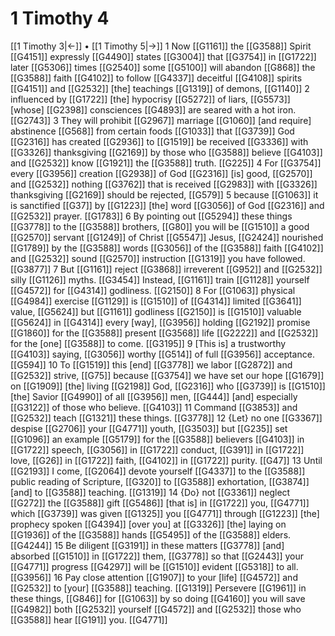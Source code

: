 # 1 Timothy 4
[[1 Timothy 3|←]] • [[1 Timothy 5|→]]
1 Now [[G1161]] the [[G3588]] Spirit [[G4151]] expressly [[G4490]] states [[G3004]] that [[G3754]] in [[G1722]] later [[G5306]] times [[G2540]] some [[G5100]] will abandon [[G868]] the [[G3588]] faith [[G4102]] to follow [[G4337]] deceitful [[G4108]] spirits [[G4151]] and [[G2532]] [the] teachings [[G1319]] of demons, [[G1140]] 
2 influenced by [[G1722]] [the] hypocrisy [[G5272]] of liars, [[G5573]] [whose] [[G2398]] consciences [[G4893]] are seared with a hot iron. [[G2743]] 
3 They will prohibit [[G2967]] marriage [[G1060]] [and require] abstinence [[G568]] from certain foods [[G1033]] that [[G3739]] God [[G2316]] has created [[G2936]] to [[G1519]] be received [[G3336]] with [[G3326]] thanksgiving [[G2169]] by those who [[G3588]] believe [[G4103]] and [[G2532]] know [[G1921]] the [[G3588]] truth. [[G225]] 
4 For [[G3754]] every [[G3956]] creation [[G2938]] of God [[G2316]] [is] good, [[G2570]] and [[G2532]] nothing [[G3762]] that is received [[G2983]] with [[G3326]] thanksgiving [[G2169]] should be rejected, [[G579]] 
5 because [[G1063]] it is sanctified [[G37]] by [[G1223]] [the] word [[G3056]] of God [[G2316]] and [[G2532]] prayer. [[G1783]] 
6 By pointing out [[G5294]] these things [[G3778]] to the [[G3588]] brothers, [[G80]] you will be [[G1510]] a good [[G2570]] servant [[G1249]] of Christ [[G5547]] Jesus, [[G2424]] nourished [[G1789]] by the [[G3588]] words [[G3056]] of the [[G3588]] faith [[G4102]] and [[G2532]] sound [[G2570]] instruction [[G1319]] you have followed. [[G3877]] 
7 But [[G1161]] reject [[G3868]] irreverent [[G952]] and [[G2532]] silly [[G1126]] myths. [[G3454]] Instead, [[G1161]] train [[G1128]] yourself [[G4572]] for [[G4314]] godliness. [[G2150]] 
8 For [[G1063]] physical [[G4984]] exercise [[G1129]] is [[G1510]] of [[G4314]] limited [[G3641]] value, [[G5624]] but [[G1161]] godliness [[G2150]] is [[G1510]] valuable [[G5624]] in [[G4314]] every [way], [[G3956]] holding [[G2192]] promise [[G1860]] for the [[G3588]] present [[G3568]] life [[G2222]] and [[G2532]] for the [one] [[G3588]] to come. [[G3195]] 
9 [This is] a trustworthy [[G4103]] saying, [[G3056]] worthy [[G514]] of full [[G3956]] acceptance. [[G594]] 
10 To [[G1519]] this [end] [[G3778]] we labor [[G2872]] and [[G2532]] strive, [[G75]] because [[G3754]] we have set our hope [[G1679]] on [[G1909]] [the] living [[G2198]] God, [[G2316]] who [[G3739]] is [[G1510]] [the] Savior [[G4990]] of all [[G3956]] men, [[G444]] [and] especially [[G3122]] of those who believe. [[G4103]] 
11 Command [[G3853]] and [[G2532]] teach [[G1321]] these things. [[G3778]] 
12 {Let} no one [[G3367]] despise [[G2706]] your [[G4771]] youth, [[G3503]] but [[G235]] set [[G1096]] an example [[G5179]] for the [[G3588]] believers [[G4103]] in [[G1722]] speech, [[G3056]] in [[G1722]] conduct, [[G391]] in [[G1722]] love, [[G26]] in [[G1722]] faith, [[G4102]] in [[G1722]] purity. [[G47]] 
13 Until [[G2193]] I come, [[G2064]] devote yourself [[G4337]] to the [[G3588]] public reading of Scripture, [[G320]] to [[G3588]] exhortation, [[G3874]] [and] to [[G3588]] teaching. [[G1319]] 
14 {Do} not [[G3361]] neglect [[G272]] the [[G3588]] gift [[G5486]] [that is] in [[G1722]] you, [[G4771]] which [[G3739]] was given [[G1325]] you [[G4771]] through [[G1223]] [the] prophecy spoken [[G4394]] [over you] at [[G3326]] [the] laying on [[G1936]] of the [[G3588]] hands [[G5495]] of the [[G3588]] elders. [[G4244]] 
15 Be diligent [[G3191]] in these matters [[G3778]] [and] absorbed [[G1510]] in [[G1722]] them, [[G3778]] so that [[G2443]] your [[G4771]] progress [[G4297]] will be [[G1510]] evident [[G5318]] to all. [[G3956]] 
16 Pay close attention [[G1907]] to your [life] [[G4572]] and [[G2532]] to [your] [[G3588]] teaching. [[G1319]] Persevere [[G1961]] in these things, [[G846]] for [[G1063]] by so doing [[G4160]] you will save [[G4982]] both [[G2532]] yourself [[G4572]] and [[G2532]] those who [[G3588]] hear [[G191]] you. [[G4771]] 
